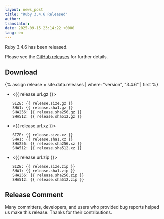 ```yaml
---
layout: news_post
title: "Ruby 3.4.6 Released"
author:
translator:
date: 2025-09-15 23:14:22 +0000
lang: en
---
```


Ruby 3.4.6 has been released.

Please see the [GitHub releases](https://github.com/ruby/ruby/releases/tag/v3_4_6) for further details.

## Download

{% assign release = site.data.releases | where: "version", "3.4.6" | first %}

* <{{ release.url.gz }}>

      SIZE: {{ release.size.gz }}
      SHA1: {{ release.sha1.gz }}
      SHA256: {{ release.sha256.gz }}
      SHA512: {{ release.sha512.gz }}

* <{{ release.url.xz }}>

      SIZE: {{ release.size.xz }}
      SHA1: {{ release.sha1.xz }}
      SHA256: {{ release.sha256.xz }}
      SHA512: {{ release.sha512.xz }}

* <{{ release.url.zip }}>

      SIZE: {{ release.size.zip }}
      SHA1: {{ release.sha1.zip }}
      SHA256: {{ release.sha256.zip }}
      SHA512: {{ release.sha512.zip }}

## Release Comment

Many committers, developers, and users who provided bug reports helped us make this release.
Thanks for their contributions.
